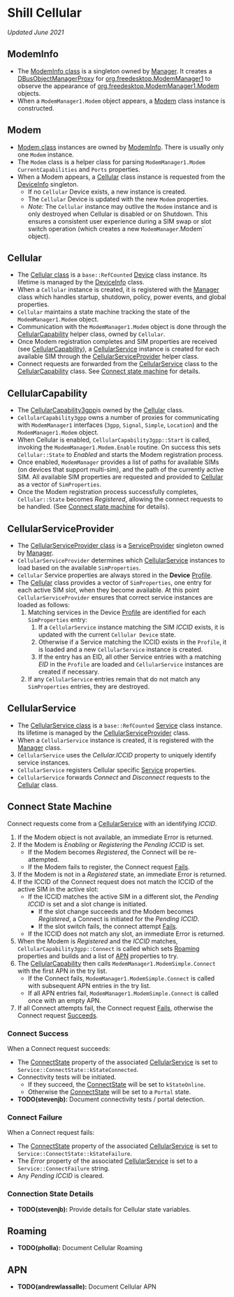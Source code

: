 # Shill Cellular
*Updated June 2021*

## ModemInfo

*   The [ModemInfo class](../cellular/modem_info.h) is a singleton owned by
    [Manager]. It creates a [DBusObjectManagerProxy] for
    [org.freedesktop.ModemManager1] to observe the appearance of
    [org.freedesktop.ModemManager1.Modem] objects.
*   When a `ModemManager1.Modem` object appears, a [Modem](#Modem) class
    instance is constructed.


## Modem

*   [Modem class](../cellular/modem.h) instances are owned by
    [ModemInfo](#ModemInfo). There is usually only one `Modem` instance.
*   The `Modem` class is a helper class for parsing `ModemManager1.Modem`
    `CurrentCapabilities` and `Ports` properties.
*   When a Modem appears, a [Cellular](#Cellular) class instance is requested
    from the [DeviceInfo](architecture.md#Device-Info) singleton.
    *   If no `Cellular` Device exists, a new instance is created.
    *   The `Cellular` Device is updated with the new `Modem` properties.
    *   *Note:* The `Cellular` instance may outlive the `Modem` instance
         and is only destroyed when Cellular is disabled or on Shutdown.
         This ensures a consistent user experience during a SIM swap or slot
         switch operation (which creates a new `ModemManager`.Modem` object).


## Cellular

*   The [Cellular class](../cellular/cellular.h) is a `base::RefCounted`
    [Device] class instance.  Its lifetime is managed by the [DeviceInfo] class.
*   When a `Cellular` instance is created, it is registered with the [Manager]
    class which handles startup, shutdown, policy, power events, and global
    properties.
*   `Cellular` maintains a state machine tracking the state of the
    `ModemManager1.Modem` object.
*   Communication with the `ModemManager1.Modem` object is done through the
    [CellularCapability](#CellularCapability) helper class, owned by `Cellular`.
*   Once Modem registration completes and SIM properties are received (see
    [CellularCapability](#CellularCapability)), a
    [CellularService](#CellularService) instance is created for each available
    SIM through the [CellularServiceProvider](#CellularServiceProvider) helper
    class.
*   Connect requests are forwarded from the [CellularService](#CellularService)
    class to the [CellularCapability](#CellularCapability) class. See
    [Connect state machine](#Connect-State-Machine) for details.


## CellularCapability

*   The [CellularCapability3gpp](../cellular/cellular_capability_3gpp.h)is owned
    by the [Cellular](#Cellular) class.
*   `CellularCapability3gpp` owns a number of proxies for communicating with
    `ModemManager1` interfaces (`3gpp`, `Signal`, `Simple`, `Location`) and the
    `ModemManager1.Modem` object.
*   When Cellular is enabled, `CellularCapability3gpp::Start` is called,
    invoking the `ModemManager1.Modem.Enable` routine. On success this sets
    `Cellular::State` to *Enabled* and starts the Modem registration process.
*   Once enabled, `ModemManager` provides a list of paths for available SIMs
    (on devices that support multi-sim), and the path of the currently active
    SIM. All available SIM properties are requested and provided to
    [Cellular](#Cellular) as a vector of `SimProperties`.
*   Once the Modem registration process successfully completes,
    `Cellular::State` becomes *Registered*, allowing the connect requests to be
    handled. (See [Connect state machine](#Connect-State-Machine) for details).


## CellularServiceProvider

*   The [CellularServiceProvider class](../cellular/cellular_service_provider.h)
    is a [ServiceProvider] singleton owned by [Manager].
*   `CellularServiceProvider` determines which
    [CellularService](#CellularService) instances to load based on the available
    `SimProperties`.
*   `Cellular` Service properties are always stored in the **Device** [Profile].
*   The [Cellular](#Cellular) class provides a vector of `SimProperties`, one
    entry for each active SIM slot, when they become available. At this point
    `CellularServiceProvider` ensures that correct service instances are
    loaded as follows:
    1.  Matching services in the Device [Profile] are identified for each
        `SimProperties` entry:
        1.  If a `CellularService` instance matching the SIM *ICCID* exists, it
            is updated with the current `Cellular Device` state.
        2.  Otherwise if a Service matching the ICCID exists in the `Profile`,
            it is loaded and a new `CellularService` instance is created.
        3.  If the entry has an EID, all other Service entries with a matching
            *EID* in the `Profile` are loaded and `CellularService` instances
            are created if necessary.
    2.  If any `CellularService` entries remain that do not match any
        `SimProperties` entries, they are destroyed.


## CellularService

*   The [CellularService class](../cellular/cellular_service.h) is a
    `base::RefCounted` [Service] class instance.  Its lifetime is managed by
    the [CellularServiceProvider](#CellularServiceProvider) class.
*   When a `CellularService` instance is created, it is registered with the
    [Manager] class.
*   `CellularService` uses the *Cellular.ICCID* property to uniquely identify
    service instances.
*   `CellularService` registers Cellular specific [Service] properties.
*   `CellularService` forwards *Connect* and *Disconnect* requests to the
    [Cellular](#Cellular) class.


## Connect State Machine

Connect requests come from a [CellularService](#CellularService) with an
identifying *ICCID*.

1.  If the Modem object is not available, an immediate Error is returned.
2.  If the Modem is *Enabling* or *Registering* the *Pending ICCID* is set.
    *   If the Modem becomes *Registered*, the Connect will be re-attempted.
    *   If the Modem fails to register, the Connect request
        [Fails](#Connect-Failure).
3.  If the Modem is not in a *Registered* state, an immediate Error is returned.
4.  If the ICCID of the Connect request does not match the ICCID of the
    active SIM in the active slot:
    *   If the ICCID matches the active SIM in a different slot, the
        *Pending ICCID* is set and a slot change is initiated.
        *   If the slot change succeeds and the Modem becomes *Registered*,
            a Connect is initiated for the *Pending ICCID*.
        *   If the slot switch fails, the connect attempt
            [Fails](#Connect-Failure).
    *   If the ICCID does not match any slot, an immediate Error is returned.
5.  When the Modem is *Registered* and the *ICCID* matches,
    `CellularCapability3gpp::Connect` is called which sets [Roaming](#Roaming)
    properties and builds and a list of [APN](#APN) properties to try.
6.  The [CellularCapability](#CellularCapability) then calls
    `ModemManager1.ModemSimple.Connect` with the first APN in the try list.
    *   If the Connect fails, `ModemManager1.ModemSimple.Connect` is called
        with subsequent APN entries in the try list.
    *   If all APN entries fail, `ModemManager1.ModemSimple.Connect` is
        called once with an empty APN.
7.  If all Connect attempts fail, the Connect request [Fails](#Connect-Failure),
    otherwise the Connect request [Succeeds](#Connect-Success).


### Connect Success

When a Connect request succeeds:

*   The [ConnectState] property of the associated
    [CellularService](#CellularService) is set to
    `Service::ConnectState::kStateConnected`.
*   Connectivity tests will be initiated.
    *   If they succeed, the [ConnectState] will be set to `kStateOnline`.
    *   Otherwise the [ConnectState] will be set to a `Portal` state.
*   **TODO(stevenjb):** Document connectivity tests / portal detection.


### Connect Failure

When a Connect request fails:

*   The [ConnectState] property of the associated
    [CellularService](#CellularService) is set to
    `Service::ConnectState::kStateFailure`.
*   The *Error* property of the associated [CellularService](#CellularService)
    is set to a `Service::ConnectFailure` string.
*   Any *Pending ICCID* is cleared.


### Connection State Details

*   **TODO(stevenjb):** Provide details for Cellular state variables.


## Roaming

*   **TODO(pholla):** Document Cellular Roaming


## APN

*   **TODO(andrewlassalle):** Document Cellular APN

[Manager]: architecture.md#Manager
[DeviceInfo]: architecture.md#DeviceInfo
[Device]: architecture.md#Device
[ServiceProvider]: architecture.md#ServiceProvider
[Service]: architecture.md#Service
[Profile]: architecture.md#Profile
[DBusObjectManagerProxy]: ../../modemfwd/dbus_bindings/org.freedesktop.DBus.ObjectManager.xml
[org.freedesktop.ModemManager1]: ../../../third_party/modemmanager-next/introspection/org.freedesktop.ModemManager1.xml
[org.freedesktop.ModemManager1.Modem]: ../../../third_party/modemmanager-next/introspection/org.freedesktop.ModemManager1.Modem.xml
[ConnectState]: ../service.h#152
